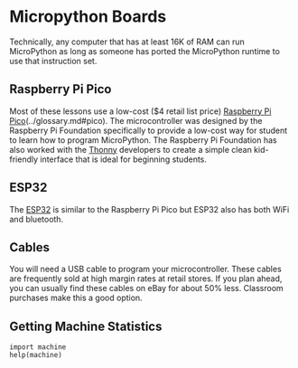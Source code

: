 # Micropython Boards

Technically, any computer that has at least 16K of RAM can run MicroPython as long as someone has ported the MicroPython runtime to use that instruction set.  

## Raspberry Pi Pico
Most of these lessons use a low-cost ($4 retail list price) [Raspberry Pi Pico]()(../glossary.md#pico).  The microcontroller was designed by the Raspberry Pi Foundation specifically to provide a low-cost way for student to learn how to program MicroPython.  The Raspberry Pi Foundation has also worked with the [Thonny](misc/glossary.md@thonny) developers to create a simple clean kid-friendly interface that is ideal for beginning students.

## ESP32
The [ESP32](../misc/glossary.md#ESP32) is similar to the Raspberry Pi Pico but ESP32 also has both WiFi and bluetooth.

## Cables
You will need a USB cable to program your microcontroller.  These cables are frequently sold at high margin rates at retail stores.  If you plan ahead, you can usually find these cables on eBay for about 50% less.  Classroom purchases make this a good option.


## Getting Machine Statistics

```
import machine
help(machine)
```